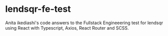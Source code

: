 # lendsqr-fe-test
 Anita ikediashi's code answers to the Fullstack Engineeering test for lendsqr using React with Typescript, Axios, React Router and SCSS.
